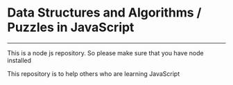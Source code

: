# Data Structures and Algorithms / Puzzles in JavaScript #
* * *

This is a node js repository. So please make sure that you have node installed

This repository is to help others who are learning JavaScript